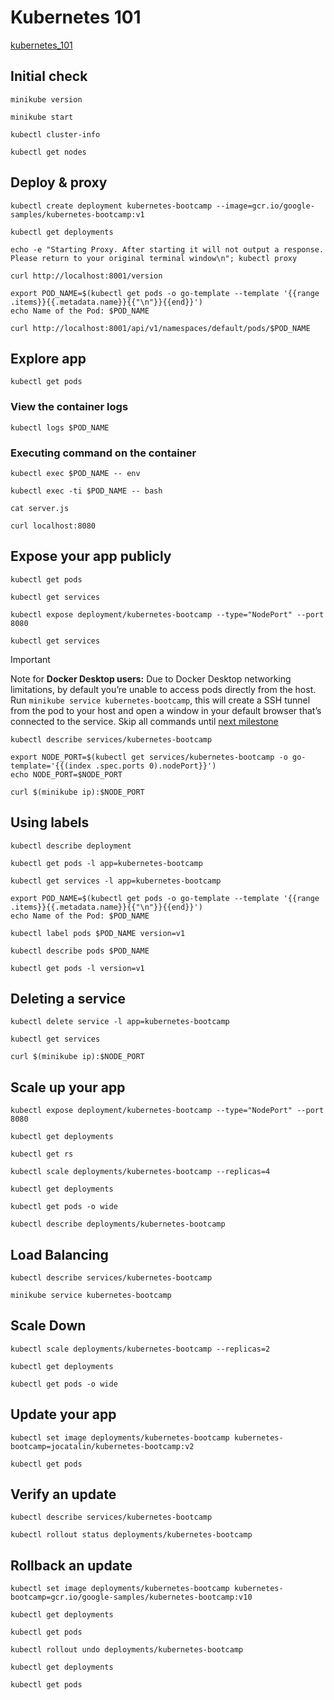 # Kubernetes 101

[kubernetes_101](https://minikube.sigs.k8s.io/docs/tutorials/kubernetes_101/)

## Initial check

```
minikube version

minikube start
```

```
kubectl cluster-info

kubectl get nodes
```

## Deploy & proxy

```
kubectl create deployment kubernetes-bootcamp --image=gcr.io/google-samples/kubernetes-bootcamp:v1

kubectl get deployments
```

```
echo -e "Starting Proxy. After starting it will not output a response. Please return to your original terminal window\n"; kubectl proxy

curl http://localhost:8001/version
```

```
export POD_NAME=$(kubectl get pods -o go-template --template '{{range .items}}{{.metadata.name}}{{"\n"}}{{end}}')
echo Name of the Pod: $POD_NAME

curl http://localhost:8001/api/v1/namespaces/default/pods/$POD_NAME
```

## Explore app

```
kubectl get pods
```

### View the container logs

```
kubectl logs $POD_NAME
```

### Executing command on the container

```
kubectl exec $POD_NAME -- env

kubectl exec -ti $POD_NAME -- bash
```

```
cat server.js

curl localhost:8080
```

## Expose your app publicly

```
kubectl get pods

kubectl get services

kubectl expose deployment/kubernetes-bootcamp --type="NodePort" --port 8080

kubectl get services
```

> [!IMPORTANT]
> Note for **Docker Desktop users:** Due to Docker Desktop networking limitations, by default you’re unable to access pods directly from the host.
> Run `minikube service kubernetes-bootcamp`, this will create a SSH tunnel from the pod to your host and open a window in your default browser that’s connected to the service. Skip all commands until [next milestone](#using-labels)

```
kubectl describe services/kubernetes-bootcamp

export NODE_PORT=$(kubectl get services/kubernetes-bootcamp -o go-template='{{(index .spec.ports 0).nodePort}}')
echo NODE_PORT=$NODE_PORT
```

```
curl $(minikube ip):$NODE_PORT
```

## Using labels

```
kubectl describe deployment

kubectl get pods -l app=kubernetes-bootcamp

kubectl get services -l app=kubernetes-bootcamp

export POD_NAME=$(kubectl get pods -o go-template --template '{{range .items}}{{.metadata.name}}{{"\n"}}{{end}}')
echo Name of the Pod: $POD_NAME

kubectl label pods $POD_NAME version=v1

kubectl describe pods $POD_NAME

kubectl get pods -l version=v1
```

## Deleting a service

```
kubectl delete service -l app=kubernetes-bootcamp

kubectl get services

curl $(minikube ip):$NODE_PORT
```

## Scale up your app

```
kubectl expose deployment/kubernetes-bootcamp --type="NodePort" --port 8080

kubectl get deployments

kubectl get rs
```

```
kubectl scale deployments/kubernetes-bootcamp --replicas=4

kubectl get deployments

kubectl get pods -o wide

kubectl describe deployments/kubernetes-bootcamp
```

## Load Balancing

```
kubectl describe services/kubernetes-bootcamp

minikube service kubernetes-bootcamp
```

## Scale Down

```
kubectl scale deployments/kubernetes-bootcamp --replicas=2

kubectl get deployments

kubectl get pods -o wide
```

## Update your app

```
kubectl set image deployments/kubernetes-bootcamp kubernetes-bootcamp=jocatalin/kubernetes-bootcamp:v2

kubectl get pods
```

## Verify an update

```
kubectl describe services/kubernetes-bootcamp

kubectl rollout status deployments/kubernetes-bootcamp
```

## Rollback an update

```
kubectl set image deployments/kubernetes-bootcamp kubernetes-bootcamp=gcr.io/google-samples/kubernetes-bootcamp:v10

kubectl get deployments

kubectl get pods

kubectl rollout undo deployments/kubernetes-bootcamp

kubectl get deployments

kubectl get pods
```
